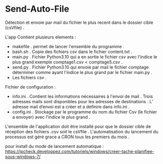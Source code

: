 # Send-Auto-File

Détection et envoie par mail du fichier le plus recent dans le dossier cible (csVfile) .

L'app Contient plusieurs elements :

- makefile . permet de lancer l'ensemble du programme .
- bash.sh . Copie des fichiers csv dans le fichier content.txt .
- main.py . Fichier Python3.10 qui a en sortie le fichier csv avec l'indice le plus grand exemple comptage1.csv < comptage5.csv .
- send.py . Fichier Python3.10 qui envoie par mail le fichier comptage déterminer comme ayant l'indice le plus grand par le fichier main.py .
- Les fichiers csv .

Fichier de configuration :
- info.ini . Contient les informations nécessaires à l'envoi de mail .
  Trois adresses mails sont disponibles pour les adresses de destinations .
  L’ adresse mail d’envoi est a créer et a definire dans info.ini .
- config.ini . Stockage par le programme du nom du fichier Csv (le fichier a envoyer) avec l'indice le plus grand .

L'ensemble de l'application doit être installé pour que le dossier cible de réception des fichiers .csv soit le csVfile .
L'automatisation du lancement du processus est géré grace a CRON tous les premiers du mois .

pour install du mode de lancement automatique : https://jpcheck.developpez.com/tutoriels/windows/creer-tache-planifiee-sous-windows-7/
